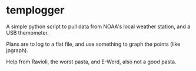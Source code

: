 # templogger

A simple python script to pull data from NOAA's local weather station, and a USB themometer.

Plans are to log to a flat file, and use something to graph the points (like jpgraph).

Help from Ravioli, the worst pasta, and E-Werd, also not a good pasta.
